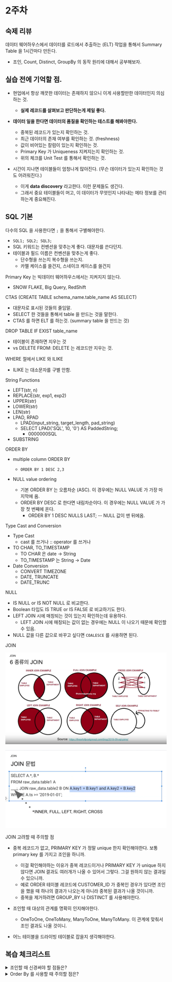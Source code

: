 # 2주차 

## 숙제 리뷰

데이터 웨어하우스에서 데이터를 로드에서 추출하는 (ELT) 작업을 통해서 Summary Table 을 1시간마다 만든다. 

- 조인, Count, Distinct, GroupBy 의 동작 원리에 대해서 공부해보자.

## 실습 전에 기억할 점. 

- 현업에서 항상 깨끗한 데이터는 존재하지 않으니 이게 사용할만한 데이터인지 의심하는 것. 
  - **실제 레코드를 살펴보고 판단하는게 제일 좋다.**

- **데이터 일을 한다면 데이터의 품질을 확인하는 테스트를 해봐야한다.** 
  - 중복된 레코드가 있는지 확인하는 것. 
  - 최근 데이터의 존재 여부를 확인하는 것. (freshness)
  - 값이 비어있는 칼럼이 있는지 확인하는 것. 
  - Primary Key 가 Uniqueness 지켜지는지 확인하는 것. 
  - 위의 체크를 Unit Test 를 통해서 확인하는 것.

- 시간이 지나면 테이블들이 엄청나게 많아진다. (무슨 데이터가 있는지 확인하는 것도 어려워진다.) 
  - 이게 **data discovery** 라고한다. 이런 문제들도 생긴다.  
  - 그래서 중요 테이블들이 머고, 이 데이터가 무엇인지 나타내는 메타 정보를 관리하는게 중요해진다. 

## SQL 기본 

다수의 SQL 을 사용한다면 `;` 을 통해서 구별해야한다. 
- `SQL1; SQL2; SQL3;`
- SQL 키워드는 컨벤션을 맞추는게 좋다. 대문자를 쓴다던지. 
- 테이블과 필드 이름은 컨벤션을 맞추는게 좋다. 
  - 단수형을 쓰는지 복수형을 쓰는지.
  - 카멜 케이스를 쓸건지, 스네이크 케이스를 쓸건지

Primary Key 는 빅데이터 웨어하우스에서는 지켜지지 않는다.
- SNOW FLAKE, Big Query, RedShift

CTAS (CREATE TABLE schema_name.table_name AS SELECT)
- 대문자로 표시된 것들의 줄임말.
- SELECT 한 것들을 통해서 table 을 만드는 것을 말한다.
- CTAS 를 하면 ELT 를 하는것. (summary table 을 만드는 것)

DROP TABLE IF EXIST table_name 
- 테이블이 존재하면 지우는 것
- vs DELETE FROM: DELETE 는 레코드만 지우는 것.

WHERE 절에서 LIKE 와 ILIKE 
- ILIKE 는 대소문자를 구별 안함.

String Functions 
- LEFT(str, n)
- REPLACE(str, exp1, exp2)
- UPPER(str)
- LOWER(str)
- LEN(str)
- LPAD, RPAD
  - LPAD(input_string, target_length, pad_string)
  - SELECT LPAD('SQL', 10, '0') AS PaddedString;
    - 0000000SQL
- SUBSTRING

ORDER BY
- multiple column ORDER BY
  - `ORDER BY 1 DESC 2,3`

- NULL value ordering 
  - 기본 ORDER BY 는 오름차순 (ASC). 이 경우에는 NULL VALUE 가 가장 마지막에 옴. 
  - ORDER BY DESC 로 한다면 내림차순이다. 이 경우에는 NULL VALUE 가 가장 첫 번째에 온다.
    - ORDER BY 1 DESC NULLS LAST; -- NULL 값이 맨 뒤에옴.

Type Cast and Conversion 
- Type Cast 
  - cast 를 쓰거나 :: operator 를 쓰거나 
- TO CHAR, TO_TIMESTAMP 
  - TO CHAR 은 date -> String
  - TO_TIMESTAMP 는 String -> Date 
- Date Conversion 
  - CONVERT TIMEZONE
  - DATE, TRUNCATE
  - DATE_TRUNC

NULL
- IS NULL or IS NOT NULL 로 비교한다. 
- Boolean 타입도 IS TRUE or IS FALSE 로 비교하기도 한다. 
- LEFT JOIN 시에 매칭되는 것이 있는지 확인하는데 유용하다.
  - LEFT JOIN 시에 매칭되는 값이 없는 경우에는 NULL 이 나오기 때문에 확인할 수 있음.
- NULL 값을 다른 값으로 바꾸고 싶다면 `COALESCE` 를 사용하면 된다. 

JOIN 

![](./image/join%20type.png)

![](./image/join%20sql.png)

JOIN 고려할 때 주의할 점 
- 중복 레코드가 없고, PRIMARY KEY 가 정말 unique 한지 확인해야한다. 보통 primary key 를 가지고 조인을 하니까.
  - 이걸 확인해야하는 이유가 중복 레코드이거나 PRIMARY KEY 가 unique 하지 않다면 JOIN 결과도 여러개가 나올 수 있어서 그렇다. 그걸 원하지 않는 결과일 수 있으니까. 
  - 예로 ORDER 테이블 레코드에 CUSTOMER_ID 가 중복인 경우가 있다면 조인을 했을 때 하나의 결과가 나오는게 아니라 중복된 결과가 나올 것이니까. 
  - 중복을 제거하려면 GROUP_BY 나 DISTINCT 를 사용해야한다. 

- 조인할 때 대상의 관계를 명확히 인지해야한다.
  - OneToOne, OneToMany, ManyToOne, ManyToMany. 이 관계에 맞춰서 조인 결과도 나올 것이니.

- 어느 테이블을 드라이빙 테이블로 잡을지 생각해야한다.

## 복습 체크리스트 

<details>
<summary> 조인할 때 신경써야 할 점들은? </summary>

</details>


<details>
<summary> Order By 를 사용할 때 주의할 점은? </summary>



</details>